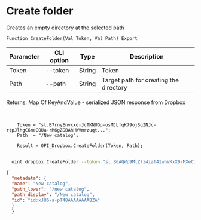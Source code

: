 ﻿---
sidebar_position: 10
---

# Create folder
 Creates an empty directory at the selected path



`Function CreateFolder(Val Token, Val Path) Export`

  | Parameter | CLI option | Type | Description |
  |-|-|-|-|
  | Token | --token | String | Token |
  | Path | --path | String | Target path for creating the directory |

  
  Returns:  Map Of KeyAndValue - serialized JSON response from Dropbox

<br/>




```bsl title="Code example"
    Token = "sl.B7rnyEnvxxd-JcTKNUGp-osMJLfqK79ojSqINJc-rtpJlhgC6meGOUa-rM6gZGBAhHWVmrzuqt...";
    Path  = "/New catalog";

    Result = OPI_Dropbox.CreateFolder(Token, Path);
```



```sh title="CLI command example"
    
  oint dropbox CreateFolder --token "sl.B6AQWp9MlZlz4iaf41whVKxX9-MXeCiQhPRe4YIRxFmZ3zHsdjmOAatzgaWVhqmlIOvDD6WIUQ..." --path %path%

```

```json title="Result"
{
  "metadata": {
  "name": "New catalog",
  "path_lower": "/new catalog",
  "path_display": "/New catalog",
  "id": "id:kJU6-a-pT48AAAAAAAABZA"
  }
  }
```
